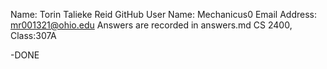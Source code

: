 Name: Torin Talieke Reid
GitHub User Name: Mechanicus0
Email Address: mr001321@ohio.edu
Answers are recorded in answers.md
CS 2400, Class:307A

-DONE
